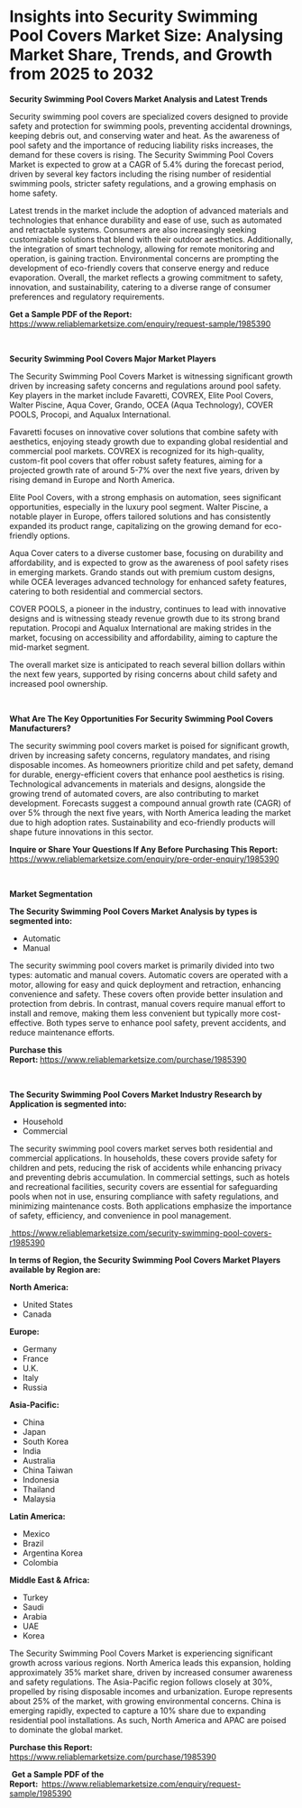 <p><h1>Insights into Security Swimming Pool Covers Market Size: Analysing Market Share, Trends, and Growth from 2025 to 2032</h1></p><p><strong>Security Swimming Pool Covers Market Analysis and Latest Trends</strong></p>
<p><p>Security swimming pool covers are specialized covers designed to provide safety and protection for swimming pools, preventing accidental drownings, keeping debris out, and conserving water and heat. As the awareness of pool safety and the importance of reducing liability risks increases, the demand for these covers is rising. The Security Swimming Pool Covers Market is expected to grow at a CAGR of 5.4% during the forecast period, driven by several key factors including the rising number of residential swimming pools, stricter safety regulations, and a growing emphasis on home safety.</p><p>Latest trends in the market include the adoption of advanced materials and technologies that enhance durability and ease of use, such as automated and retractable systems. Consumers are also increasingly seeking customizable solutions that blend with their outdoor aesthetics. Additionally, the integration of smart technology, allowing for remote monitoring and operation, is gaining traction. Environmental concerns are prompting the development of eco-friendly covers that conserve energy and reduce evaporation. Overall, the market reflects a growing commitment to safety, innovation, and sustainability, catering to a diverse range of consumer preferences and regulatory requirements.</p></p>
<p><strong>Get a Sample PDF of the Report:&nbsp;</strong> <a href="https://www.reliablemarketsize.com/enquiry/request-sample/1985390?utm_campaign=2444&utm_medium=2&utm_source=Github&utm_content=ia&utm_term=16042025&utm_id=security-swimming-pool-covers">https://www.reliablemarketsize.com/enquiry/request-sample/1985390</a></p>
<p>&nbsp;</p>
<p><strong>Security Swimming Pool Covers Major Market Players</strong></p>
<p><p>The Security Swimming Pool Covers Market is witnessing significant growth driven by increasing safety concerns and regulations around pool safety. Key players in the market include Favaretti, COVREX, Elite Pool Covers, Walter Piscine, Aqua Cover, Grando, OCEA (Aqua Technology), COVER POOLS, Procopi, and Aqualux International.</p><p>Favaretti focuses on innovative cover solutions that combine safety with aesthetics, enjoying steady growth due to expanding global residential and commercial pool markets. COVREX is recognized for its high-quality, custom-fit pool covers that offer robust safety features, aiming for a projected growth rate of around 5-7% over the next five years, driven by rising demand in Europe and North America.</p><p>Elite Pool Covers, with a strong emphasis on automation, sees significant opportunities, especially in the luxury pool segment. Walter Piscine, a notable player in Europe, offers tailored solutions and has consistently expanded its product range, capitalizing on the growing demand for eco-friendly options.</p><p>Aqua Cover caters to a diverse customer base, focusing on durability and affordability, and is expected to grow as the awareness of pool safety rises in emerging markets. Grando stands out with premium custom designs, while OCEA leverages advanced technology for enhanced safety features, catering to both residential and commercial sectors.</p><p>COVER POOLS, a pioneer in the industry, continues to lead with innovative designs and is witnessing steady revenue growth due to its strong brand reputation. Procopi and Aqualux International are making strides in the market, focusing on accessibility and affordability, aiming to capture the mid-market segment.</p><p>The overall market size is anticipated to reach several billion dollars within the next few years, supported by rising concerns about child safety and increased pool ownership.</p></p>
<p>&nbsp;</p>
<p><strong>What Are The Key Opportunities For Security Swimming Pool Covers Manufacturers?</strong></p>
<p><p>The security swimming pool covers market is poised for significant growth, driven by increasing safety concerns, regulatory mandates, and rising disposable incomes. As homeowners prioritize child and pet safety, demand for durable, energy-efficient covers that enhance pool aesthetics is rising. Technological advancements in materials and designs, alongside the growing trend of automated covers, are also contributing to market development. Forecasts suggest a compound annual growth rate (CAGR) of over 5% through the next five years, with North America leading the market due to high adoption rates. Sustainability and eco-friendly products will shape future innovations in this sector.</p></p>
<p><strong>Inquire or Share Your Questions If Any Before Purchasing This Report:</strong> <a href="https://www.reliablemarketsize.com/enquiry/pre-order-enquiry/1985390?utm_campaign=2444&utm_medium=2&utm_source=Github&utm_content=ia&utm_term=16042025&utm_id=security-swimming-pool-covers">https://www.reliablemarketsize.com/enquiry/pre-order-enquiry/1985390</a></p>
<p>&nbsp;</p>
<p><strong>Market Segmentation</strong></p>
<p><strong>The Security Swimming Pool Covers Market Analysis by types is segmented into:</strong></p>
<p><ul><li>Automatic</li><li>Manual</li></ul></p>
<p><p>The security swimming pool covers market is primarily divided into two types: automatic and manual covers. Automatic covers are operated with a motor, allowing for easy and quick deployment and retraction, enhancing convenience and safety. These covers often provide better insulation and protection from debris. In contrast, manual covers require manual effort to install and remove, making them less convenient but typically more cost-effective. Both types serve to enhance pool safety, prevent accidents, and reduce maintenance efforts.</p></p>
<p><strong>Purchase this Report:&nbsp;</strong><a href="https://www.reliablemarketsize.com/purchase/1985390?utm_campaign=2444&utm_medium=2&utm_source=Github&utm_content=ia&utm_term=16042025&utm_id=security-swimming-pool-covers">https://www.reliablemarketsize.com/purchase/1985390</a></p>
<p>&nbsp;</p>
<p><strong>The Security Swimming Pool Covers Market Industry Research by Application is segmented into:</strong></p>
<p><ul><li>Household</li><li>Commercial</li></ul></p>
<p><p>The security swimming pool covers market serves both residential and commercial applications. In households, these covers provide safety for children and pets, reducing the risk of accidents while enhancing privacy and preventing debris accumulation. In commercial settings, such as hotels and recreational facilities, security covers are essential for safeguarding pools when not in use, ensuring compliance with safety regulations, and minimizing maintenance costs. Both applications emphasize the importance of safety, efficiency, and convenience in pool management.</p></p>
<p><a href="https://www.reliablemarketsize.com/security-swimming-pool-covers-r1985390?utm_campaign=2444&utm_medium=2&utm_source=Github&utm_content=ia&utm_term=16042025&utm_id=security-swimming-pool-covers">&nbsp;https://www.reliablemarketsize.com/security-swimming-pool-covers-r1985390</a></p>
<p><strong>In terms of Region, the Security Swimming Pool Covers Market Players available by Region are:</strong></p>
<p>
    <p> <strong> North America: </strong>
        <ul>
            <li>United States</li>
            <li>Canada</li>
        </ul>
        </p> 
    <p> <strong> Europe: </strong>
        <ul>
            <li>Germany</li>
            <li>France</li>
            <li>U.K.</li>
            <li>Italy</li>
            <li>Russia</li>
        </ul>
        </p> 
    <p> <strong> Asia-Pacific: </strong>
        <ul>
            <li>China</li>
            <li>Japan</li>
            <li>South Korea</li>
            <li>India</li>
            <li>Australia</li>
            <li>China Taiwan</li>
            <li>Indonesia</li>
            <li>Thailand</li>
            <li>Malaysia</li>
        </ul>
        </p> 
    <p> <strong> Latin America: </strong>
        <ul>
            <li>Mexico</li>
            <li>Brazil</li>
            <li>Argentina Korea</li>
            <li>Colombia</li>
        </ul>
        </p> 
    <p> <strong> Middle East & Africa: </strong>
        <ul>
            <li>Turkey</li>
            <li>Saudi</li>
            <li>Arabia</li>
            <li>UAE</li>
            <li>Korea</li>
        </ul>
    </p>
    </p>
<p><p>The Security Swimming Pool Covers Market is experiencing significant growth across various regions. North America leads this expansion, holding approximately 35% market share, driven by increased consumer awareness and safety regulations. The Asia-Pacific region follows closely at 30%, propelled by rising disposable incomes and urbanization. Europe represents about 25% of the market, with growing environmental concerns. China is emerging rapidly, expected to capture a 10% share due to expanding residential pool installations. As such, North America and APAC are poised to dominate the global market.</p></p>
<p><strong>Purchase this Report: </strong><a href="https://www.reliablemarketsize.com/purchase/1985390?utm_campaign=2444&utm_medium=2&utm_source=Github&utm_content=ia&utm_term=16042025&utm_id=security-swimming-pool-covers">https://www.reliablemarketsize.com/purchase/1985390</a></p>
<p>&nbsp;<strong>Get a Sample PDF of the Report:&nbsp;&nbsp;</strong><a href="https://www.reliablemarketsize.com/enquiry/request-sample/1985390?utm_campaign=2444&utm_medium=2&utm_source=Github&utm_content=ia&utm_term=16042025&utm_id=security-swimming-pool-covers">https://www.reliablemarketsize.com/enquiry/request-sample/1985390</a></p>
<p><strong></strong></p>
<p><p></p><p></p><p></p></p>